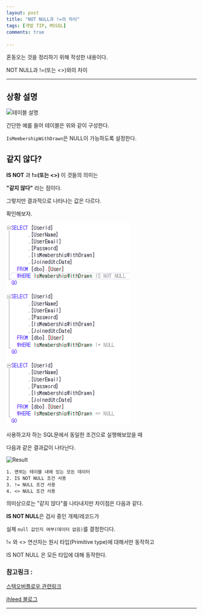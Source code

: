```yaml
---
layout: post
title: "NOT NULL과 !=의 차이"
tags: [개발 TIP, MSSQL]
comments: true

---
```


혼동오는 것을 정리하기 위해 작성한 내용이다.

NOT NULL과 !=(또는 <>)와의 차이

---

## 상황 설명

![테이블 설명](https://raw.githubusercontent.com/junghyun100/junghyun100.github.io/57082af548cdaf2fc5b6bc27ac81afcdc70e9f5c/images/22%EB%85%84/0222/Table.png)

간단한 예를 들어 테이블은 위와 같이 구성한다.

`IsMembershipWithDrawn`은 NULL이 가능하도록 설정한다.

## 같지 않다?

<b>IS NOT</b> 과 <b>!=(또는 <>)</b> 이 것들의 의미는

<b>"같지 않다"</b> 라는 점이다.

그렇지만 결과적으로 나타나는 값은 다르다.

확인해보자.

![SQL문](https://raw.githubusercontent.com/junghyun100/junghyun100.github.io/57082af548cdaf2fc5b6bc27ac81afcdc70e9f5c/images/22%EB%85%84/0222/%ED%95%A8%EC%A0%95.png)

사용하고자 하는 SQL문에서 동일한 조건으로 실행해보았을 때

다음과 같은 결과값이 나타난다.

![Result](https://raw.githubusercontent.com/junghyun100/junghyun100.github.io/57082af548cdaf2fc5b6bc27ac81afcdc70e9f5c/images/22%EB%85%84/0222/Select.png)

    1. 맨위는 테이블 내에 있는 모든 데이터
    2. IS NOT NULL 조건 사용
    3. != NULL 조건 사용
    4. <> NULL 조건 사용

의미상으로는 "같지 않다"를 나타내지만 차이점은 다음과 같다.

<b>IS NOT NULL</b>은 검사 중인 개체/레코드가 

실제 `null 값인지 여부(데이터 없음)`를 결정한다다.

!= 와 <> 연산자는 원시 타입(Primitive type)에 대해서만 동작하고 

IS NOT NULL 은 모든 타입에 대해 동작한다.

### 참고링크 : 

<a href="https://stackoverflow.com/questions/5658457/not-equal-operator-on-null">스택오버플로우 관련링크</a> 

<a href="https://jhleed.tistory.com/156">jhleed 블로그</a>

---
